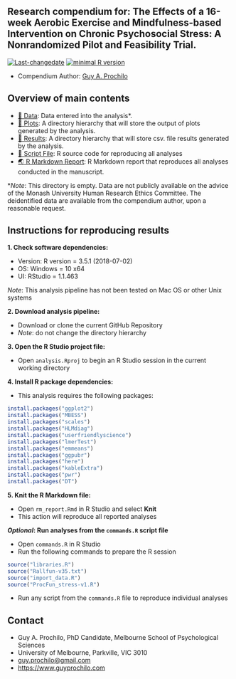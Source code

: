 <!-- rmarkdown v1 -->


## Research compendium for: The Effects of a 16-week Aerobic Exercise and Mindfulness-based Intervention on Chronic Psychosocial Stress: A Nonrandomized Pilot and Feasibility Trial.

[![Last-changedate](https://img.shields.io/badge/last%20change-2019--06--13-brightgreen.svg)](https://github.com/adamhsparks/rice.awd.pests/commits/master)
[![minimal R version](https://img.shields.io/badge/R%3E%3D-3.5.1-brightgreen.svg)](https://cran.r-project.org/)

* Compendium Author: [Guy A. Prochilo](http://www.guyprochilo.com)

<!--- 
## Citation

This [research compendium](https://doi.org/10.1080/00031305.2017.1375986) accompanies the paper: 

> Memarzadeh, M., & Boettiger, C. (2019). Resolving the Measurement Uncertainty Paradox in Ecological Management. The American Naturalist, 193(5). https://doi.org/10.1086/702704

An open-access version of the paper is available as a preprint on arXiv: <https://arxiv.org/abs/1812.11184>, or directly from the `manuscripts` directory included here.
--->

## Overview of main contents

- [:file_folder: Data](/data): Data entered into the analysis*.
- [:file_folder: Plots](/plots): A directory hierarchy that will store the output of plots generated by the analysis.
- [:file_folder: Results](/results): A directory hierarchy that will store csv. file results  generated by the analysis.
- [:scroll: Script File](/ProcFun_stress-v1.R): R source code for reproducing all analyses
- [:earth_asia: R Markdown Report](http://gprochilo.github.io/stress_trial): R Markdown report that reproduces all analyses conducted in the manuscript.

*_Note_: This directory is empty. Data are not publicly available on the advice of the Monash University Human Research Ethics Committee. The deidentified data are available from the compendium author, upon a reasonable request. 

## Instructions for reproducing results

**1. Check software dependencies:**

* Version:  R version = 3.5.1 (2018-07-02)
* OS:       Windows = 10 x64    
* UI:       RStudio = 1.1.463

_Note_: This analysis pipeline has not been tested on Mac OS or other Unix systems

**2. Download analysis pipeline:**

* Download or clone the current GitHub Repository
* _Note_: do not change the directory hierarchy

**3. Open the R Studio project file:**

* Open `analysis.Rproj` to begin an R Studio session in the current working directory

**4. Install R package dependencies:**

* This analysis requires the following packages:


```r
install.packages("ggplot2")
install.packages("MBESS")
install.packages("scales")
install.packages("HLMdiag")
install.packages("userfriendlyscience")
install.packages("lmerTest")
install.packages("emmeans")
install.packages("ggpubr")
install.packages("here")
install.packages("kableExtra")
install.packages("pwr")
install.packages("DT")
```

**5. Knit the R Markdown file:**

* Open `rm_report.Rmd` in R Studio and select **Knit**
* This action will reproduce all reported analyses

**_Optional_: Run analyses from the `commands.R` script file**

* Open `commands.R` in R Studio
* Run the following commands to prepare the R session


```r
source("libraries.R")
source("Rallfun-v35.txt")
source("import_data.R")
source("ProcFun_stress-v1.R")
```

* Run any script from the `commands.R` file to reproduce individual analyses

## Contact
* Guy A. Prochilo, PhD Candidate, Melbourne School of Psychological Sciences
* University of Melbourne, Parkville, VIC 3010
* guy.prochilo@gmail.com
* https://www.guyprochilo.com
